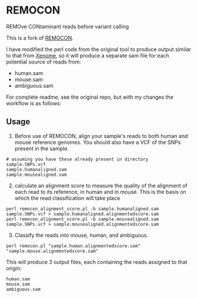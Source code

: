 # REMOCON

REMOve CONtaminant reads before variant calling

This is a fork of [REMOCON](https://github.com/jiwoongbio/REMOCON.git).

I have modified the perl code from the original tool to produce output similar
to that from [Xenome](https://github.com/data61/gossamer/blob/master/docs/xenome.md),
so it will produce a separate sam file for each potential source of reads from:
- human.sam
- mouse.sam
- ambiguous.sam

For complete readme, see the original repo, but with my changes the workflow is
as follows:

## Usage

1. Before use of REMOCON, align your sample's reads to both human and mouse reference genomes. You should also have a VCF of the SNPs present in the sample.
```
# assuming you have these already present in directory
sample.SNPs.vcf
sample.humanaligned.sam
sample.mousealigned.sam
```

2. calculate an alignment score to measure the quality of the alignment of each read to its reference, in human and in mouse. This is the basis on which the read classification will take place
```{bash}
perl remocon_alignment_score.pl -b sample.humanaligned.sam sample.SNPs.vcf > sample.humanaligned.alignmentedscore.sam
perl remocon_alignment_score.pl -b sample.mousealigned.sam sample.SNPs.vcf > sample.mousealigned.alignmentedscore.sam
```

3. Classify the reads into mouse, human, and ambiguous.
```{bash}
perl remocon.pl "sample.human.alignmentedscore.sam" "sample.mouse.alignmentedscore.sam"
```

This will produce 3 output files, each containing the reads assigned to that origin:
```
human.sam
mouse.sam
ambiguous.sam
```
